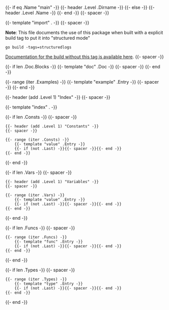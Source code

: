 {{- if eq .Name "main" -}}
	{{- header .Level .Dirname -}}
{{- else -}}
	{{- header .Level .Name -}}
{{- end -}}
{{- spacer -}}

{{- template "import" . -}}
{{- spacer -}}

**Note**: This file documents the use of this package when built with a explicit build tag to put it into "structured mode"

```
go build -tags=structuredlogs
```

[Documentation for the build without this tag is available here](./standard.md).
{{- spacer -}}

{{- if len .Doc.Blocks -}}
	{{- template "doc" .Doc -}}
	{{- spacer -}}
{{- end -}}

{{- range (iter .Examples) -}}
	{{- template "example" .Entry -}}
	{{- spacer -}}
{{- end -}}

{{- header (add .Level 1) "Index" -}}
{{- spacer -}}

{{- template "index" . -}}

{{- if len .Consts -}}
	{{- spacer -}}

	{{- header (add .Level 1) "Constants" -}}
	{{- spacer -}}

	{{- range (iter .Consts) -}}
		{{- template "value" .Entry -}}
		{{- if (not .Last) -}}{{- spacer -}}{{- end -}}
	{{- end -}}

{{- end -}}

{{- if len .Vars -}}
	{{- spacer -}}

	{{- header (add .Level 1) "Variables" -}}
	{{- spacer -}}

	{{- range (iter .Vars) -}}
		{{- template "value" .Entry -}}
		{{- if (not .Last) -}}{{- spacer -}}{{- end -}}
	{{- end -}}

{{- end -}}

{{- if len .Funcs -}}
	{{- spacer -}}

	{{- range (iter .Funcs) -}}
		{{- template "func" .Entry -}}
		{{- if (not .Last) -}}{{- spacer -}}{{- end -}}
	{{- end -}}
{{- end -}}

{{- if len .Types -}}
	{{- spacer -}}

	{{- range (iter .Types) -}}
		{{- template "type" .Entry -}}
		{{- if (not .Last) -}}{{- spacer -}}{{- end -}}
	{{- end -}}
{{- end -}}
